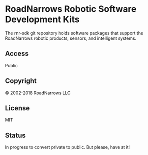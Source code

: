 # RoadNarrows Robotic Software Development Kits
The rnr-sdk git repository holds software packages that support the
RoadNarrows robotic products, sensors, and intelligent systems.

## Access
Public

## Copyright
&#169; 2002-2018 RoadNarrows LLC

## License
MIT

## Status
In progress to convert private to public. But please, have at it!
